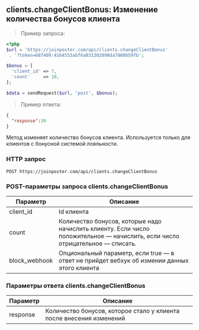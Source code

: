 ## clients.changeClientBonus: Изменение количества бонусов клиента

> Пример запроса:

```php
<?php
$url = 'https://joinposter.com/api/clients.changeClientBonus'
 . '?token=687409:4164553abf6a031302898da7800b59fb';

$bonus = [
  'client_id' => 7,
  'count'     => 10,
];

$data = sendRequest($url, 'post', $bonus);
```

> Пример ответа:

```json
{
  "response":30
}
```

Метод изменяет количество бонусов клиента. Используется только для клиентов с бонусной системой лояльности.

### HTTP запрос

`POST https://joinposter.com/api/clients.changeClientBonus`

### POST-параметры запроса clients.changeClientBonus

Параметр | Описание
-------- | --------
client_id | Id клиента
count | Количество бонусов, которые надо начислить клиенту. Если число положительное — начислить, если число отрицательное — списать.
block_webhook | Опциональный параметр, если true — в ответ не прийдет вебхук об измении данных этого клиента 

### Параметры ответа clients.changeClientBonus

Параметр | Описание
-------- | --------
response | Количество бонусов, которое стало у клиента после внесения изменений
